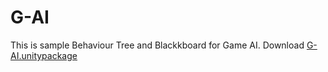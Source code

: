 # G-AI
This is sample Behaviour Tree and Blackkboard for Game AI.
Download [G-AI.unitypackage](https://github.com/Hot-G/G-AI/G-AI.unitypackage)
